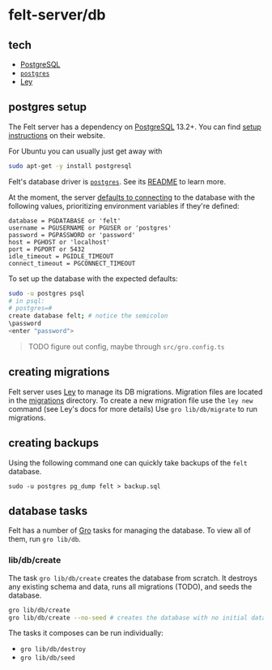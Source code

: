# felt-server/db

## tech

- [PostgreSQL](https://www.postgresql.org)
- [`postgres`](https://github.com/porsager/postgres)
- [Ley](https://github.com/lukeed/ley)

## postgres setup

The Felt server has a dependency on [PostgreSQL](https://www.postgresql.org) 13.2+.
You can find [setup instructions](https://www.postgresql.org/download/) on their website.

For Ubuntu you can usually just get away with

```bash
sudo apt-get -y install postgresql
```

Felt's database driver is [`postgres`](https://github.com/porsager/postgres).
See its [README](https://github.com/porsager/postgres#readme) to learn more.

At the moment, the server [defaults to connecting](./postgres.ts)
to the database with the following values,
prioritizing environment variables if they're defined:

```
database = PGDATABASE or 'felt'
username = PGUSERNAME or PGUSER or 'postgres'
password = PGPASSWORD or 'password'
host = PGHOST or 'localhost'
port = PGPORT or 5432
idle_timeout = PGIDLE_TIMEOUT
connect_timeout = PGCONNECT_TIMEOUT
```

To set up the database with the expected defaults:

```bash
sudo -u postgres psql
# in psql:
# postgres=#
create database felt; # notice the semicolon
\password
<enter "password">
```

> TODO figure out config, maybe through `src/gro.config.ts`

## creating migrations

Felt server uses [Ley](https://github.com/lukeed/ley) to manage its DB migrations.
Migration files are located in the [migrations](./migrations) directory.
To create a new migration file use the `ley new` command (see Ley's docs for more details)
Use `gro lib/db/migrate` to run migrations.

## creating backups

Using the following command one can quickly take backups of the `felt` database.

```
sudo -u postgres pg_dump felt > backup.sql
```

## database tasks

Felt has a number of [Gro](https://github.com/feltcoop/gro) tasks for managing the database.
To view all of them, run `gro lib/db`.

### lib/db/create

The task `gro lib/db/create` creates the database from scratch.
It destroys any existing schema and data, runs all migrations (TODO), and seeds the database.

```bash
gro lib/db/create
gro lib/db/create --no-seed # creates the database with no initial data
```

The tasks it composes can be run individually:

- `gro lib/db/destroy`
- `gro lib/db/seed`
